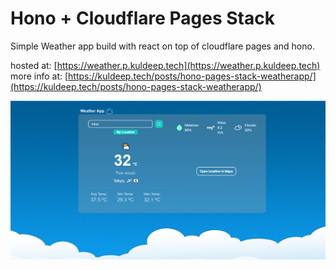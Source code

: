 # Hono + Cloudflare Pages Stack

Simple Weather app build with react on top of cloudflare pages and hono.

hosted at: [https://weather.p.kuldeep.tech](https://weather.p.kuldeep.tech)
more info at: [https://kuldeep.tech/posts/hono-pages-stack-weatherapp/](https://kuldeep.tech/posts/hono-pages-stack-weatherapp/)

![screenshot](./img/screenshot.png)
